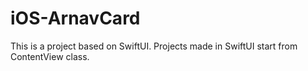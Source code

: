 # iOS-ArnavCard
This is a project based on SwiftUI. Projects made in SwiftUI start from ContentView class. 
